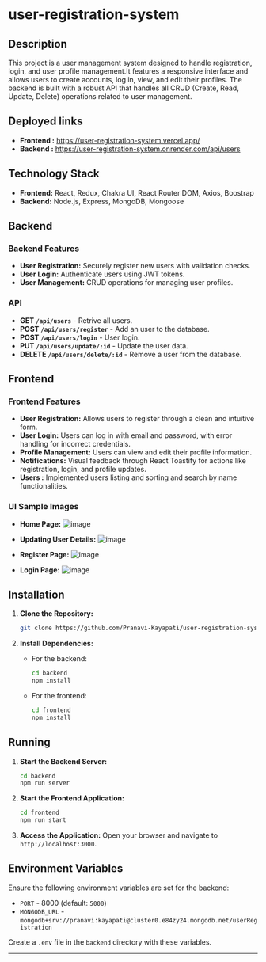 # user-registration-system

## Description

This project is a user management system designed to handle registration, login, and user profile management.It features a responsive interface and allows users to create accounts, log in, view, and edit their profiles. The backend is built with a robust API that handles all CRUD (Create, Read, Update, Delete) operations related to user management.

## Deployed links
- **Frontend :**
   https://user-registration-system.vercel.app/
- **Backend :**
  https://user-registration-system.onrender.com/api/users
  
## Technology Stack
- **Frontend:** 
React, Redux, Chakra UI, React Router DOM, Axios, Boostrap
- **Backend:**
Node.js, Express, MongoDB, Mongoose

## Backend

### Backend Features
- **User Registration:** Securely register new users with validation checks.
- **User Login:** Authenticate users using JWT tokens.
- **User Management:** CRUD operations for managing user profiles.

### API

- **GET `/api/users`** - Retrive all users.
- **POST `/api/users/register`** - Add an user to the database.
- **POST `/api/users/login`** - User login.
- **PUT `/api/users/update/:id`** - Update the user data.
- **DELETE `/api/users/delete/:id`** - Remove a user from the database.

## Frontend

### Frontend Features
- **User Registration:** Allows users to register through a clean and intuitive form.
- **User Login:** Users can log in with email and password, with error handling for incorrect credentials.
- **Profile Management:** Users can view and edit their profile information.
- **Notifications:** Visual feedback through React Toastify for actions like registration, login, and profile updates.
- **Users :** Implemented users listing and sorting and search by name functionalities.

### UI Sample Images

- **Home Page:**
  ![image](https://github.com/user-attachments/assets/8d4a8501-3ad2-49c1-9b76-5b68ab1d5227)

  
- **Updating User Details:**
  ![image](https://github.com/user-attachments/assets/024b5015-9389-40ec-b749-0d9faf9a7e4f)


- **Register Page:**
![image](https://github.com/user-attachments/assets/454b224c-43b4-4198-a19c-4ee5fa0fef4b)



- **Login Page:**
![image](https://github.com/user-attachments/assets/1f0c7dd1-f896-4cc8-9526-3fad56743243)



## Installation

1. **Clone the Repository:**
   ```bash
   git clone https://github.com/Pranavi-Kayapati/user-registration-system.git
   ```

2. **Install Dependencies:**
   - For the backend:
     ```bash
     cd backend
     npm install
     ```
   - For the frontend:
     ```bash
     cd frontend
     npm install
     ```

## Running

1. **Start the Backend Server:**
   ```bash
   cd backend
   npm run server
   ```

2. **Start the Frontend Application:**
   ```bash
   cd frontend
   npm run start
   ```

3. **Access the Application:**
   Open your browser and navigate to `http://localhost:3000`.

## Environment Variables

Ensure the following environment variables are set for the backend:

- `PORT` - 8000 (default: `5000`)
- `MONGODB_URL` - `mongodb+srv://pranavi:kayapati@cluster0.e84zy24.mongodb.net/userRegistration`

Create a `.env` file in the `backend` directory with these variables.


  ----

